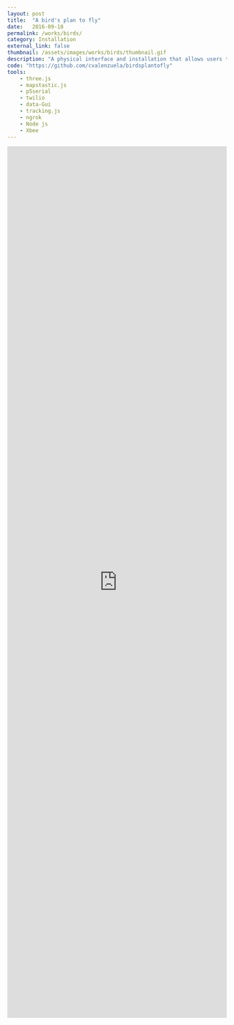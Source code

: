 ```yaml
---
layout: post
title:  "A bird's plan to fly"
date:   2016-09-18
permalink: /works/birds/
category: Installation
external_link: false
thumbnail: /assets/images/works/birds/thumbnail.gif
description: "A physical interface and installation that allows users to control and manipulate a projection with physical objects. Using physical wireless objects, birds are generated and animated in realtime. Each bird is created based on a image sent via text message."
code: "https://github.com/cvalenzuela/birdsplantofly"
tools:
    - three.js
    - mapstastic.js
    - p5serial
    - twilio
    - data-Gui
    - tracking.js
    - ngrok
    - Node js
    - Xbee
---
```


<div style="height: 50vh; margin-bottom:20px;">
<iframe src="https://player.vimeo.com/video/200236664" frameborder="0" webkitallowfullscreen mozallowfullscreen allowfullscreen style="position: relative; height: 100%; width: 100%;"></iframe>
</div>
